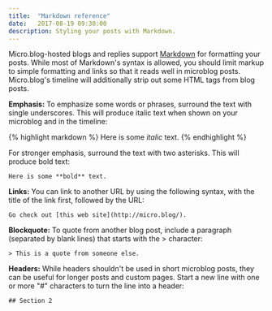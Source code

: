 ```yaml
---
title:  "Markdown reference"
date:   2017-08-19 09:30:00
description: Styling your posts with Markdown.
---
```


Micro.blog-hosted blogs and replies support [Markdown](https://daringfireball.net/projects/markdown/) for formatting your posts. While most of Markdown's syntax is allowed, you should limit markup to simple formatting and links so that it reads well in microblog posts. Micro.blog's timeline will additionally strip out some HTML tags from blog posts.

**Emphasis:** To emphasize some words or phrases, surround the text with single underscores. This will produce italic text when shown on your microblog and in the timeline:

{% highlight markdown %}
Here is some _italic_ text.
{% endhighlight %}

For stronger emphasis, surround the text with two asterisks. This will produce bold text:

	Here is some **bold** text.

**Links:** You can link to another URL by using the following syntax, with the title of the link first, followed by the URL:

	Go check out [this web site](http://micro.blog/).

**Blockquote:** To quote from another blog post, include a paragraph (separated by blank lines) that starts with the &gt; character:

	> This is a quote from someone else.

**Headers:** While headers shouldn't be used in short microblog posts, they can be useful for longer posts and custom pages. Start a new line with one or more "#" characters to turn the line into a header:

	## Section 2
